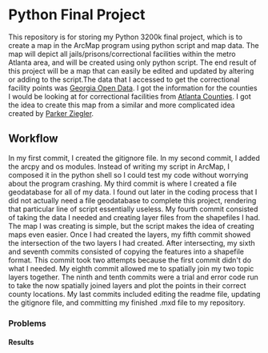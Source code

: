 # Python Final Project
This repository is for storing my Python 3200k final project, which is to create a map in the ArcMap program using python script and map data. The map will depict all jails/prisons/correctional facilities within the metro Atlanta area, and will be created using only python script. The end result of this project will be a map that can easily be edited and updated by altering or adding to the script.The data that I accessed to get the correctional facility points was [Georgia Open Data](http://data-georgiagio.opendata.arcgis.com/datasets/d2f6f0dc62204a8cb8dddd9226348d95_4). I got the information for the counties I would be looking at for correctional facilities from [Atlanta Counties](https://www.atlanta.com/county-profiles/). I got the idea to create this map from a similar and more complicated idea created by [Parker Ziegler](https://parkerziegler.com/senior-research-programming-for-gis/2016/3/13/u5n3avnfx1x2qfz3w28f2qhfr6dpd6).

## Workflow
In my first commit, I created the gitignore file.
In my second commit, I added the arcpy and os modules.
Instead of writing my script in ArcMap, I composed it in the python shell so I could test my code without worrying about the program crashing.
My third commit is where I created a file geodatabase for all of my data. I found out later in the coding process that I did not actually need a file geodatabase to complete this project, rendering that particular line of script essentially useless. 
My fourth commit consisted of taking the data I needed and creating layer files from the shapefiles I had. The map I was creating is simple, but the script makes the idea of creating maps even easier.
Once I had created the layers, my fifth commit showed the intersection of the two layers I had created.
After intersecting, my sixth and seventh commits consisted of copying the features into a shapefile format. This commit took two attempts because the first commit didn't do what I needed.
My eighth commit allowed me to spatially join my two topic layers together.
The ninth and tenth commits were a trial and error code run to take the now spatially joined layers and plot the points in their correct county locations. 
My last commits included editing the readme file, updating the gitignore file, and committing my finished .mxd file to my repository. 

### Problems 

#### Results

